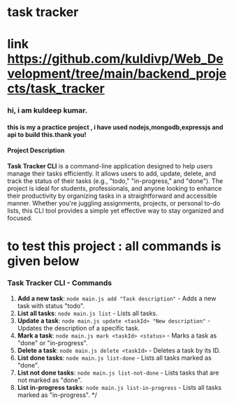 
# task tracker
# link  https://github.com/kuldivp/Web_Development/tree/main/backend_projects/task_tracker
### hi, i am kuldeep kumar.
#### this is my a practice project , i have used nodejs,mongodb,expressjs and api to build this.thank you!

#### Project Description

**Task Tracker CLI** is a command-line application designed to help users manage their tasks efficiently. It allows users to add, update, delete, and track the status of their tasks (e.g., "todo," "in-progress," and "done"). The project is ideal for students, professionals, and anyone looking to enhance their productivity by organizing tasks in a straightforward and accessible manner. Whether you're juggling assignments, projects, or personal to-do lists, this CLI tool provides a simple yet effective way to stay organized and focused.
# 
# to test this project : all commands is given below

### Task Tracker CLI - Commands

1. **Add a new task**: `node main.js add "Task description"` - Adds a new task with status "todo".  
2. **List all tasks**: `node main.js list` - Lists all tasks.  
3. **Update a task**: `node main.js update <taskId> "New description"` - Updates the description of a specific task.  
4. **Mark a task**: `node main.js mark <taskId> <status>` - Marks a task as "done" or "in-progress".  
5. **Delete a task**: `node main.js delete <taskId>` - Deletes a task by its ID.  
6. **List done tasks**: `node main.js list-done` - Lists all tasks marked as "done".  
7. **List not done tasks**: `node main.js list-not-done` - Lists tasks that are not marked as "done".  
8. **List in-progress tasks**: `node main.js list-in-progress` - Lists all tasks marked as "in-progress".  */
